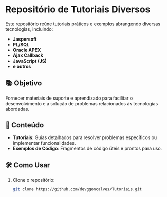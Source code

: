 # Repositório de Tutoriais Diversos

Este repositório reúne tutoriais práticos e exemplos abrangendo diversas tecnologias, incluindo:
- **Jaspersoft**
- **PL/SQL**
- **Oracle APEX**
- **Ajax Callback**
- **JavaScript (JS)**
- **e outros**

## 📚 Objetivo
Fornecer materiais de suporte e aprendizado para facilitar o desenvolvimento e a solução de problemas relacionados às tecnologias abordadas.

## 🚀 Conteúdo
- **Tutoriais**: Guias detalhados para resolver problemas específicos ou implementar funcionalidades.
- **Exemplos de Código**: Fragmentos de código úteis e prontos para uso.

## 🛠️ Como Usar
1. Clone o repositório:
   ```bash
   git clone https://github.com/devggoncalves/Tutoriais.git
